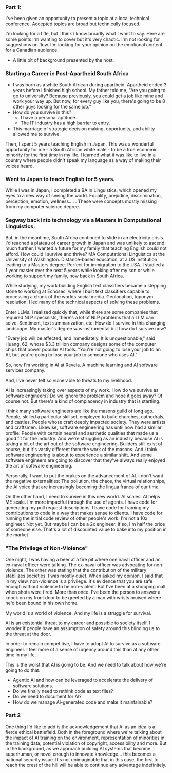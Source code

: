 ### Part 1:

I've been given an opportunity to present a topic at a local technical conference. Accepted topics are broad but technically focused.

I'm looking for a title, but I think I know broadly what I want to say. Here are some points I'm wanting to cover but it's very chaotic. I'm not looking for suggestions on flow. I'm looking for your opinion on the emotional content for a Canadian audience.

- A little bit of background presented by the host.

### Starting a Career in Post-Apartheid South Africa

- I was born as a white South African during apartheid. Apartheid ended 3 years before I finished high school. My father told me, "Are you going to go to university? Because previously, you could get a job like mine and work your way up. But now, for every guy like you, there's going to be 8 other guys looking for the same job."
- How do you survive in this?
    - I have a personal aptitude.
    - The IT industry has a high barrier to entry.
- This marriage of strategic decision making, opportunity, and ability allowed me to survive.

Then, I spent 5 years teaching English in Japan. This was a wonderful opportunity for me - a South African white male - to be a true economic minority for the first time in my life. I learned what it was like to live in a country where people didn't speak my language as a way of making their voices heard.

### Went to Japan to teach English for 5 years.

While I was in Japan, I completed a BA in Linguistics, which opened my eyes to a new way of seeing the world. Equality, prejudice, discrimination, perception, emotion, wellness.... . These were concepts mostly missing from my computer science degree.


### Segway back into technology via a Masters in Computational Linguistics.

But, in the meantime, South Africa continued to slide in an electricity crisis. I'd reached a plateau of career growth in Japan and was unlikely to ascend much further. I wanted a future for my family that teaching English could not afford. How could I survive and thrive? 
MA Computational Linguistics at the University of Washington. Distance-based education, at a US institution leading to a Masters degree. Perfect for immigration to the USA.
I studied a 1 year master over the next 5 years while looking after my son or while working to support my family, now back in South Africa.

While studying, my work building English text classifiers became a stepping stone to working at Echosec, where I built text classifiers capable to processing a chunk of the worlds social media. Geolocation, toponym resolution. I led many of the technical aspects of solving these problems.

Enter LLMs. I realized quickly that, while there are some companies that required NLP specialists, there's a lot of NLP problems that a LLM can solve. Sentiment, text summarization, etc. How do I survive in this changing landscape. My master's degree was instrumental but how do I survive now?

"Every job will be affected, and immediately. It is unquestionable," said Huang, 62, whose $3.3 trillion company designs some of the computer chips that power popular AI tools. "You're not going to lose your job to an AI, but you're going to lose your job to someone who uses AI."

So, now I'm working in AI at Revela. A machine learning and AI software services company.

And, I've never felt so vulnerable to threats to my livelihood.

AI is increasingly taking over aspects of my work. How do we survive as software engineers? Do we ignore the problem and hope it goes away? Of course not. But there's a kind of complacency in industry that is startling. 

I think many software engineers are like the masons guild of long ago. People, skilled a particular skillset, employed to build churches, cathedrals, and castles. People whose craft deeply impacted society. They were artists and craftsmen.
Likewise, software engineering has until now had a similar profile: People with certain neural and aesthetic qualities that made us a good fit for the industry. And we're struggling as an industry because AI is taking a bit of the art out of the software engineering. Builders still exist of course, but it's vastly different form the work of the masons. And I think software engineering is about to experience a similar shift. And some software engineers are going to discover that they've always really enjoyed the art of software engineering.

Personally, I want to put the brakes on the advancement of AI. I don't want the negative externalities: The pollution, the chaos, the virtual relationships, the AI voice that are increasingly becoming the lingua franca of our time.

On the other hand, I need to survive in this new world. 
AI scales. AI helps ME scale.
I'm more impactful through the use of agents. I have code for generating my pull request descriptions. I have code for framing my contributions to code in a way that makes sense to clients. I have code for running the initial code review of other people's work. I'm not a 10x engineer. Not yet. But maybe I can be a 2x engineer. If 
so, I'm half the price of someone else. That's a lot of discounted value to bake into my position in the market.

### "The Privilege of Non-Violence"

One night, I was having a beer at a fire pit where one naval officer and an ex-naval officer were talking. The ex-naval officer was advocating for non-violence. The other was stating that the contribution of the military stabilizes societies. I was mostly quiet. When asked my opinion, I said that in my view, non-violence is a privilege. It's evidence that you are safe enough without violence to be non-violent. But I've been at a shopping mall when shots were fired. More than once. I've been the person to answer a knock on my front door to be greeted by a man with wrists bruised where he'd been bound in his own home.

My world is a world of violence. And my life is a struggle for survival.

AI is an existential threat to my career and possible to society itself. I wonder if people have an assumption of safety around this blinding us to the threat at the door.

In order to remain competitive, I have to adopt AI to survive as a software engineer. I feel more of a sense of urgency around this than at any other time in my life.

This is the worst that AI is going to be. And we need to talk about how we're going to do that.

- Agentic AI and how can be leveraged to accelerate the delivery of software solutions.
- Do we finally need to rethink code as text files?
- Do we need to document for AI?
- How do we manage AI-generated code and make it maintainable?


### Part 2

One thing I'd like to add is the acknowledgement that AI as an idea is a fierce ethical battlefield. Both in the foreground where we're talking about the impact of AI training on the environment, representation of minorities in the training data, potential violation of copyright, accessibility and more. But in the background, as we approach building AI systems that become superhuman, or novel enough to innovate knowledge... this becomes a national security issue. It's not unimaginable that in this case, the first to reach the crest of the hill will be able to continue any advantage indefinitely.


